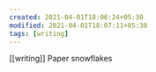```yaml
---
created: 2021-04-01T18:06:24+05:30
modified: 2021-04-01T18:07:11+05:30
tags: [writing]
---
```

[[writing]]
 Paper snowflakes 
